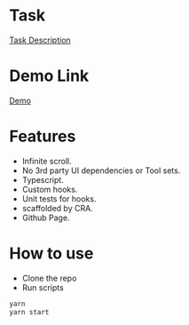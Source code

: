 # Task

[Task Description](tasks.md)

# Demo Link

[Demo](https://bowen31337.github.io/infinite-scroll-example/)
# Features

- Infinite scroll.
- No 3rd party UI dependencies or Tool sets.
- Typescript.
- Custom hooks.
- Unit tests for hooks.
- scaffolded by CRA.
- Github Page.


# How to use

- Clone the repo
- Run scripts

```bash
yarn
yarn start
```